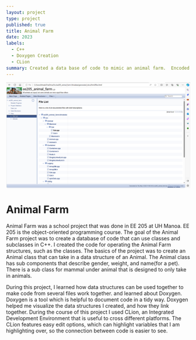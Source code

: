 ```yaml
---
layout: project
type: project
published: true
title: Animal Farm
date: 2023
labels:
  - C++
  - Doxygen Creation
  - CLion
summary: Created a data base of code to mimic an animal farm.  Encoded into doxygen to easily view coding structure of database.
---
```

<img class="img-fluid" src="../img/AnimalFarm.jpeg">

# Animal Farm
Animal Farm was a school project that was done in EE 205 at UH Manoa. EE 205 is the object-oriented programming course. The goal of the Animal Farm project was to create a database of code that can use classes and subclasses in C++. I created the code for operating the Animal Farm structures, such as the classes. The basics of the project was to create an Animal class that can take in a data structure of an Animal. The Animal class has sub components that describe gender, weight, and name(for a pet). There is a sub class for mammal under animal that is designed to only take in animals.

During this project, I learned how data structures can be used together to make code from several files work together. and learned about Doxygen. Doxygen is a tool which is helpful to document code in a tidy way. Doxygen helped me visualize the data structures I created, and how they link together. During the course of this project I used CLion, an Integrated Development Environment that is useful to cross different platforms. The CLion features easy edit options, which can highlight variables that I am highlighting over, so the connection between code is easier to see.
